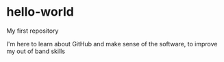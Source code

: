 # hello-world
My first repository

I'm here to learn about GitHub and make sense of the software, to improve my out of band skills
